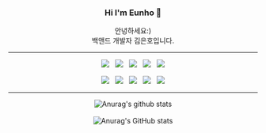 <div align="center">
  <h3>Hi I'm Eunho 👋</h3>
  <p>
    안녕하세요:) <br>
    백앤드 개발자 김은호입니다.
  </p>
  <hr/>
  <p>
    <img src="https://img.shields.io/badge/Java-007396?style=flat&logo=Java&logoColor=white"/>&nbsp;&nbsp;
    <img src="https://img.shields.io/badge/JavaScript-gray?style=flat&logo=JavaScript&logoColor=F7DF1E"/>&nbsp;&nbsp;
    <img src="https://img.shields.io/badge/jQuery-0769AD?style=flat&logo=jQuery&logoColor=black"/>&nbsp;&nbsp;
    <img src="https://img.shields.io/badge/HTML5-E34F26?style=flat&logo=html5&logoColor=white"/>&nbsp;&nbsp;
    <img src="https://img.shields.io/badge/CSS3-1572B6?style=flat&logo=css3&logoColor=white"/>
  </p>
  <p>
    <img src="https://img.shields.io/badge/MySQL-f1d8d9?style=flat&logo=MySQL&logoColor=4479A1"/>&nbsp;&nbsp;
    <img src="https://img.shields.io/badge/GitHub-gray?style=flat&logo=GitHub&logoColor=black"/>&nbsp;&nbsp;
    <img src="https://img.shields.io/badge/Git-blue?style=flat&logo=Git&logoColor=F05032"/>&nbsp;&nbsp;
    <img src="https://img.shields.io/badge/Bootstrap-yellow?style=flat&logo=Bootstrap&logoColor=7952B3"/>&nbsp;&nbsp;
    <img src="https://img.shields.io/badge/Notion-b4f5bd?style=flat&logo=Notion&logoColor=black"/>
  </p>

  <hr/>

  ![Anurag's github stats](https://github-readme-stats.vercel.app/api?username=keh6305&show_icons=true&theme=chartreuse-dark&count_private=true)
  <br/><br/>
  ![Anurag's GitHub stats](https://github-readme-stats.vercel.app/api/top-langs/?username=keh6305&layout=compact&theme=chartreuse-dark)
</div>
